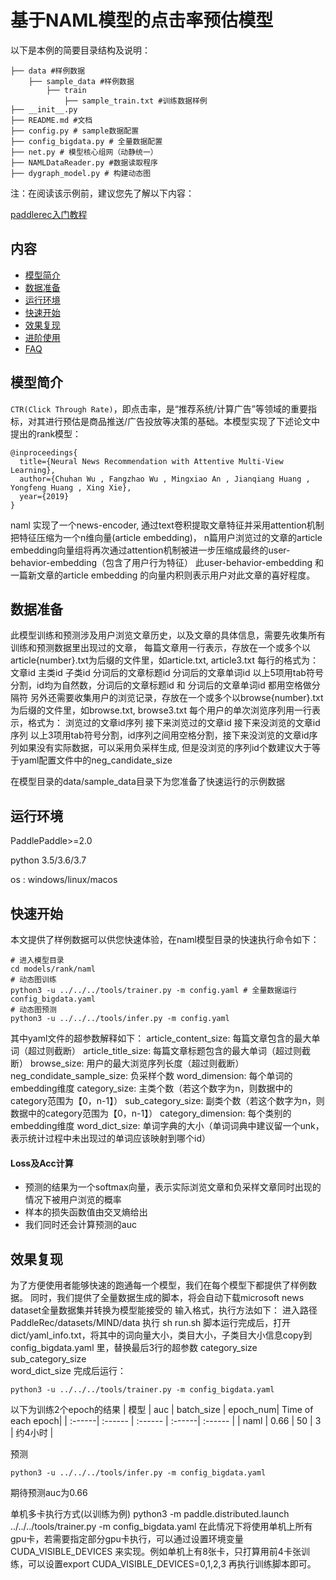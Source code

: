 # 基于NAML模型的点击率预估模型

以下是本例的简要目录结构及说明： 

```
├── data #样例数据
    ├── sample_data #样例数据
        ├── train
            ├── sample_train.txt #训练数据样例
├── __init__.py
├── README.md #文档
├── config.py # sample数据配置
├── config_bigdata.py # 全量数据配置
├── net.py # 模型核心组网（动静统一）
├── NAMLDataReader.py #数据读取程序
├── dygraph_model.py # 构建动态图
```

注：在阅读该示例前，建议您先了解以下内容：

[paddlerec入门教程](https://github.com/PaddlePaddle/PaddleRec/blob/master/README.md)

## 内容

- [模型简介](#模型简介)
- [数据准备](#数据准备)
- [运行环境](#运行环境)
- [快速开始](#快速开始)
- [效果复现](#效果复现)
- [进阶使用](#进阶使用)
- [FAQ](#FAQ)

## 模型简介
`CTR(Click Through Rate)`，即点击率，是“推荐系统/计算广告”等领域的重要指标，对其进行预估是商品推送/广告投放等决策的基础。本模型实现了下述论文中提出的rank模型：

```text
@inproceedings{
  title={Neural News Recommendation with Attentive Multi-View Learning},
  author={Chuhan Wu , Fangzhao Wu , Mingxiao An , Jianqiang Huang , Yongfeng Huang , Xing Xie},
  year={2019}
}
```

naml 实现了一个news-encoder, 通过text卷积提取文章特征并采用attention机制把特征压缩为一个n维向量(article embedding)，
n篇用户浏览过的文章的article embedding向量组将再次通过attention机制被进一步压缩成最终的user-behavior-embedding（包含了用户行为特征）
此user-behavior-embedding 和 一篇新文章的article embedding 的向量内积则表示用户对此文章的喜好程度。


## 数据准备
此模型训练和预测涉及用户浏览文章历史，以及文章的具体信息，需要先收集所有训练和预测数据里出现过的文章，
每篇文章用一行表示，存放在一个或多个以article{number}.txt为后缀的文件里，如article.txt, article3.txt
每行的格式为：
文章id 主类id 子类id 分词后的文章标题id 分词后的文章单词id
以上5项用tab符号分割，id均为自然数，分词后的文章标题id 和 分词后的文章单词id 都用空格做分隔符
另外还需要收集用户的浏览记录，存放在一个或多个以browse{number}.txt为后缀的文件里，如browse.txt, browse3.txt
每个用户的单次浏览序列用一行表示，格式为：
浏览过的文章id序列 接下来浏览过的文章id 接下来没浏览的文章id序列
以上3项用tab符号分割，id序列之间用空格分割，接下来没浏览的文章id序列如果没有实际数据，可以采用负采样生成,
但是没浏览的序列id个数建议大于等于yaml配置文件中的neg_candidate_size

在模型目录的data/sample_data目录下为您准备了快速运行的示例数据

## 运行环境
PaddlePaddle>=2.0

python 3.5/3.6/3.7

os : windows/linux/macos 

## 快速开始
本文提供了样例数据可以供您快速体验，在naml模型目录的快速执行命令如下： 
```
# 进入模型目录
cd models/rank/naml 
# 动态图训练
python3 -u ../../../tools/trainer.py -m config.yaml # 全量数据运行config_bigdata.yaml 
# 动态图预测
python3 -u ../../../tools/infer.py -m config.yaml 
```
其中yaml文件的超参数解释如下：
  article_content_size: 每篇文章包含的最大单词（超过则截断）
  article_title_size:  每篇文章标题包含的最大单词（超过则截断）
  browse_size: 用户的最大浏览序列长度（超过则截断）
  neg_condidate_sample_size: 负采样个数
  word_dimension: 每个单词的embedding维度
  category_size: 主类个数（若这个数字为n，则数据中的category范围为【0，n-1】）
  sub_category_size: 副类个数（若这个数字为n，则数据中的category范围为【0，n-1】）
  category_dimension: 每个类别的embedding维度
  word_dict_size: 单词字典的大小（单词词典中建议留一个unk，表示统计过程中未出现过的单词应该映射到哪个id）

#### Loss及Acc计算
- 预测的结果为一个softmax向量，表示实际浏览文章和负采样文章同时出现的情况下被用户浏览的概率
- 样本的损失函数值由交叉熵给出
- 我们同时还会计算预测的auc

## 效果复现
为了方便使用者能够快速的跑通每一个模型，我们在每个模型下都提供了样例数据。
同时，我们提供了全量数据生成的脚本，将会自动下载microsoft news dataset全量数据集并转换为模型能接受的
输入格式，执行方法如下：
进入路径PaddleRec/datasets/MIND/data
执行 sh run.sh
脚本运行完成后，打开dict/yaml_info.txt，将其中的词向量大小，类目大小，子类目大小信息copy到config_bigdata.yaml
里，替换最后3行的超参数
  category_size
  sub_category_size  
  word_dict_size
完成后运行：
```
python3 -u ../../../tools/trainer.py -m config_bigdata.yaml
```
以下为训练2个epoch的结果
| 模型 | auc | batch_size | epoch_num| Time of each epoch| 
| :------| :------ | :------ | :------| :------ | 
| naml | 0.66 | 50 | 3 | 约4小时 | 

预测
```
python3 -u ../../../tools/infer.py -m config_bigdata.yaml
```

期待预测auc为0.66


单机多卡执行方式(以训练为例)
python3 -m paddle.distributed.launch ../../../tools/trainer.py -m config_bigdata.yaml
在此情况下将使用单机上所有gpu卡，若需要指定部分gpu卡执行，可以通过设置环境变量CUDA_VISIBLE_DEVICES
来实现。例如单机上有8张卡，只打算用前4卡张训练，可以设置export CUDA_VISIBLE_DEVICES=0,1,2,3
再执行训练脚本即可。
